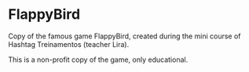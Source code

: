 # FlappyBird
Copy of the famous game FlappyBird, created during the mini course of Hashtag Treinamentos (teacher Lira).


This is a non-profit copy of the game, only educational.
